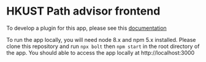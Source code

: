 # HKUST Path advisor frontend

To develop a plugin for this app, please see this [documentation](https://pathadvisor.ust.hk/docs)

To run the app locally, you will need node 8.x and npm 5.x installed. Please clone this repository and run
`npx bolt` then `npm start` in the root directory of the app. You should able to access the app locally at http://localhost:3000
